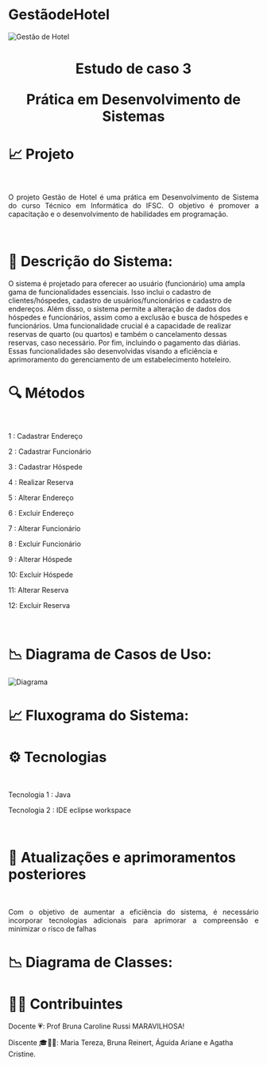 # GestãodeHotel

![Gestão de Hotel](https://github.com/MariaTerezaWippel/estudo_de_caso01_pds/assets/111304031/96ab7e1e-b475-4b22-988e-ce1001ccfd62)


# <p align="center" >Estudo de caso 3</p><p align="center" > Prática em Desenvolvimento de Sistemas</p> 

# 📈 Projeto 
<br>
<p align="justify"> O projeto Gestão de Hotel é uma prática em Desenvolvimento de Sistema do curso Técnico em Informática do IFSC.
O objetivo é promover a capacitação e o desenvolvimento de habilidades em programação.</p><br> 

# 📃 Descrição do Sistema:

O sistema é projetado para oferecer ao usuário (funcionário) uma ampla gama de funcionalidades essenciais. Isso inclui o cadastro de clientes/hóspedes, cadastro de usuários/funcionários e cadastro de endereços. Além disso, o sistema permite a alteração de dados dos hóspedes e funcionários, assim como a exclusão e busca de hóspedes e funcionários. Uma funcionalidade crucial é a capacidade de realizar reservas de quarto (ou quartos) e também o cancelamento dessas reservas, caso necessário. Por fim, incluindo o pagamento das diárias. Essas funcionalidades são desenvolvidas visando a eficiência e aprimoramento do gerenciamento de um estabelecimento hoteleiro.

# 🔍 Métodos 
<br>
<p>1 : Cadastrar Endereço</p>
<p>2 : Cadastrar Funcionário</p>
<p>3 : Cadastrar Hóspede</p>
<p>4 : Realizar Reserva</p>
<p>5 : Alterar Endereço</p>
<p>6 : Excluir Endereço</p>
<p>7 : Alterar Funcionário</p>
<p>8 : Excluir Funcionário</p>
<p>9 : Alterar Hóspede</p>
<p>10: Excluir Hóspede</p>
<p>11: Alterar Reserva</p>
<p>12: Excluir Reserva</p>
<br>

# 📉 Diagrama de Casos de Uso:
![Diagrama](https://github.com/MariaTerezaWippel/estudo_de_caso01_pds/assets/111304031/fe376d11-9bd4-4704-8ec6-19c0a38cf9f0)


# 📈 Fluxograma do Sistema:



# ⚙️ Tecnologias 
<br>
<p>Tecnologia 1 : Java </p>
<p>Tecnologia 2 : IDE eclipse workspace</p></br>

# 🔮 Atualizações e aprimoramentos posteriores 
<br>
<p align="justify"> Com o objetivo de aumentar a eficiência do sistema, é necessário incorporar tecnologias adicionais para aprimorar a compreensão e minimizar o risco de falhas</p>

# 📉 Diagrama de Classes:

#  👨‍💻  Contribuintes

<p align="left" >Docente 💗: Prof Bruna Caroline Russi MARAVILHOSA!</p>
<p align="left" >Discente 🎓🤘🏻: Maria Tereza, Bruna Reinert, Águida Ariane e Agatha Cristine.</p>
